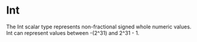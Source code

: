 # Int

The Int scalar type represents non-fractional signed whole numeric values. Int can represent values between -(2^31) and 2^31 - 1.
